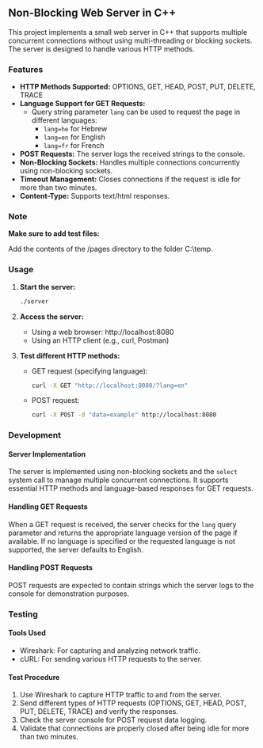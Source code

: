 ## Non-Blocking Web Server in C++

This project implements a small web server in C++ that supports multiple concurrent connections without using multi-threading or blocking sockets. The server is designed to handle various HTTP methods.

### Features

* **HTTP Methods Supported:** OPTIONS, GET, HEAD, POST, PUT, DELETE, TRACE
* **Language Support for GET Requests:**
    * Query string parameter `lang` can be used to request the page in different languages:
        * `lang=he` for Hebrew
        * `lang=en` for English
        * `lang=fr` for French
* **POST Requests:** The server logs the received strings to the console.
* **Non-Blocking Sockets:** Handles multiple connections concurrently using non-blocking sockets.
* **Timeout Management:** Closes connections if the request is idle for more than two minutes.
* **Content-Type:** Supports text/html responses.

### Note

**Make sure to add test files:**

Add the contents of the /pages directory to the folder C:\temp.


### Usage

1. **Start the server:**

   ```bash
   ./server
   ```

2. **Access the server:**

   * Using a web browser: http://localhost:8080
   * Using an HTTP client (e.g., curl, Postman)

3. **Test different HTTP methods:**

   * GET request (specifying language):
     ```bash
     curl -X GET "http://localhost:8080/?lang=en"
     ```
   * POST request:
     ```bash
     curl -X POST -d "data=example" http://localhost:8080
     ```

### Development

#### Server Implementation

The server is implemented using non-blocking sockets and the `select` system call to manage multiple concurrent connections. It supports essential HTTP methods and language-based responses for GET requests.

#### Handling GET Requests

When a GET request is received, the server checks for the `lang` query parameter and returns the appropriate language version of the page if available. If no language is specified or the requested language is not supported, the server defaults to English.

#### Handling POST Requests

POST requests are expected to contain strings which the server logs to the console for demonstration purposes.

### Testing

#### Tools Used

* Wireshark: For capturing and analyzing network traffic.
* cURL: For sending various HTTP requests to the server.

#### Test Procedure

1. Use Wireshark to capture HTTP traffic to and from the server.
2. Send different types of HTTP requests (OPTIONS, GET, HEAD, POST, PUT, DELETE, TRACE) and verify the responses.
3. Check the server console for POST request data logging.
4. Validate that connections are properly closed after being idle for more than two minutes.
